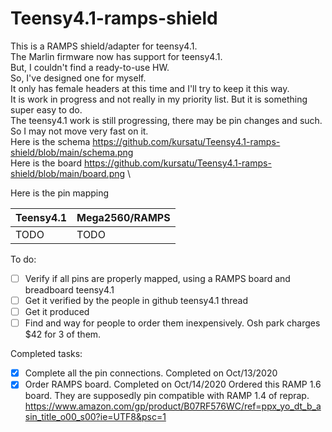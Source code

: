 # Teensy4.1-ramps-shield

This is a RAMPS shield/adapter for teensy4.1.\
The Marlin firmware now has support for teensy4.1.\
But, I couldn't find a ready-to-use HW.\
So, I've designed one for myself.\
It only has female headers at this time and I'll try to keep it this way.\
It is work in progress and not really in my priority list. But it is something super easy to do. \
The teensy4.1 work is still progressing, there may be pin changes and such.\
So I may not move very fast on it.\
Here is the schema https://github.com/kursatu/Teensy4.1-ramps-shield/blob/main/schema.png \
Here is the board https://github.com/kursatu/Teensy4.1-ramps-shield/blob/main/board.png \

Here is the pin mapping

Teensy4.1 | Mega2560/RAMPS
-|-
TODO | TODO

To do:
- [ ] Verify if all pins are properly mapped, using a RAMPS board and breadboard teensy4.1
- [ ] Get it verified by the people in github teensy4.1 thread
- [ ] Get it produced
- [ ] Find and way for people to order them inexpensively. Osh park charges $42 for 3 of them.

Completed tasks:
- [X] Complete all the pin connections. Completed on Oct/13/2020
- [X] Order RAMPS board. Completed on Oct/14/2020
Ordered this RAMP 1.6 board. They are supposedly pin compatible with RAMP 1.4 of reprap.
https://www.amazon.com/gp/product/B07RF576WC/ref=ppx_yo_dt_b_asin_title_o00_s00?ie=UTF8&psc=1
